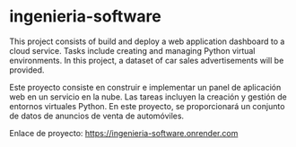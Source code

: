 # ingenieria-software
This project consists of build and deploy a web application dashboard to a cloud service. Tasks include creating and managing Python virtual environments. In this project, a dataset of car sales advertisements will be provided.

Este proyecto consiste en construir e implementar un panel de aplicación web en un servicio en la nube. Las tareas incluyen la creación y gestión de entornos virtuales Python. En este proyecto, se proporcionará un conjunto de datos de anuncios de venta de automóviles.

Enlace de proyecto:
https://ingenieria-software.onrender.com
